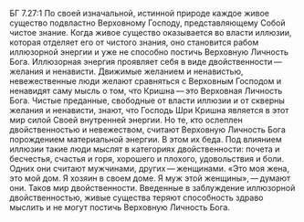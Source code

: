 БГ 7.27:1	По своей изначальной, истинной природе каждое живое существо подвластно Верховному Господу, представляющему Собой чистое знание. Когда живое существо оказывается во власти иллюзии, которая отделяет его от чистого знания, оно становится рабом иллюзорной энергии и уже не способно постичь Верховную Личность Бога. Иллюзорная энергия проявляет себя в виде двойственности — желания и ненависти. Движимые желанием и ненавистью, невежественные люди желают сравняться с Верховным Господом и ненавидят саму мысль о том, что Кришна — это Верховная Личность Бога. Чистые преданные, свободные от власти иллюзии и от скверны желания и ненависти, знают, что Господь Шри Кришна является в этот мир силой Своей внутренней энергии. Но те, кто ослеплен двойственностью и невежеством, считают Верховную Личность Бога порождением материальной энергии. В этом их беда. Под влиянием иллюзии такие люди мыслят в категориях двойственности: почета и бесчестья, счастья и горя, хорошего и плохого, удовольствия и боли. Одних они считают мужчинами, других — женщинами. «Это моя жена, это мой дом. Я хозяин в своем доме. Я муж этой женщины», — думают они. Таков мир двойственности. Введенные в заблуждение иллюзорной двойственностью, живые существа теряют способность здраво мыслить и не могут постичь Верховную Личность Бога.